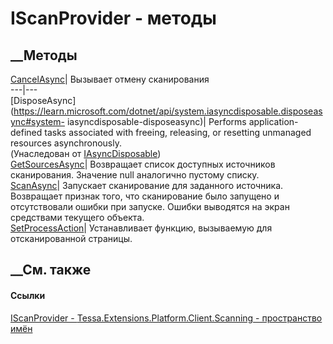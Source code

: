 # IScanProvider - методы
##  __Методы
[CancelAsync](M_Tessa_Extensions_Platform_Client_Scanning_IScanProvider_CancelAsync.htm)|
Вызывает отмену сканирования  
---|---  
[DisposeAsync](https://learn.microsoft.com/dotnet/api/system.iasyncdisposable.disposeasync#system-
iasyncdisposable-disposeasync)| Performs application-defined tasks associated
with freeing, releasing, or resetting unmanaged resources asynchronously.  
(Унаследован от
[IAsyncDisposable](https://learn.microsoft.com/dotnet/api/system.iasyncdisposable))  
[GetSourcesAsync](M_Tessa_Extensions_Platform_Client_Scanning_IScanProvider_GetSourcesAsync.htm)|
Возвращает список доступных источников сканирования. Значение null аналогично
пустому списку.  
[ScanAsync](M_Tessa_Extensions_Platform_Client_Scanning_IScanProvider_ScanAsync.htm)|
Запускает сканирование для заданного источника. Возвращает признак того, что
сканирование было запущено и отсутствовали ошибки при запуске. Ошибки
выводятся на экран средствами текущего объекта.  
[SetProcessAction](M_Tessa_Extensions_Platform_Client_Scanning_IScanProvider_SetProcessAction.htm)|
Устанавливает функцию, вызываемую для отсканированной страницы.  
## __См. также
#### Ссылки
[IScanProvider -
](T_Tessa_Extensions_Platform_Client_Scanning_IScanProvider.htm)
[Tessa.Extensions.Platform.Client.Scanning - пространство
имён](N_Tessa_Extensions_Platform_Client_Scanning.htm)

